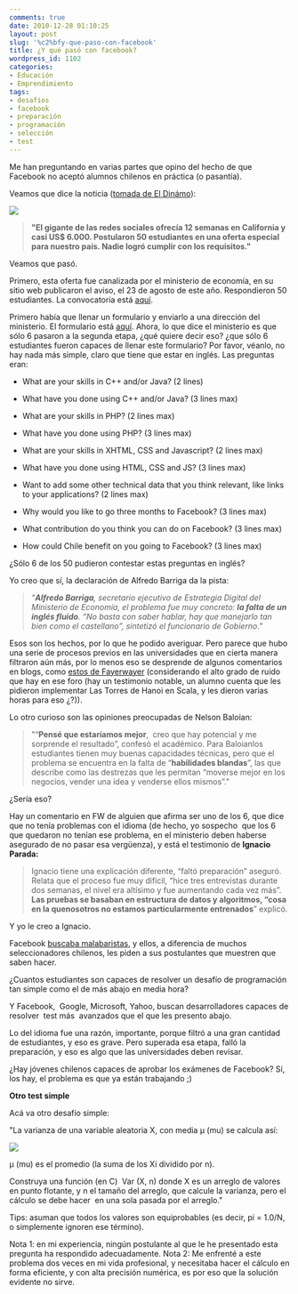 ```yaml
---
comments: true
date: 2010-12-28 01:10:25
layout: post
slug: '%c2%bfy-que-paso-con-facebook'
title: ¿Y qué pasó con facebook?
wordpress_id: 1102
categories:
- Educación
- Emprendimiento
tags:
- desafíos
- facebook
- preparación
- programación
- selección
- test
---
```


Me han preguntando en varias partes que opino del hecho de que Facebook no aceptó alumnos chilenos en práctica (o pasantía).

Veamos que dice la noticia ([tomada de El Dinámo](http://www.eldinamo.cl/noticia/el-dia-en-que-facebook-no-quiso-practicantes-chilenos)):

![](http://www.lnds.net/blog/wp-content/uploads/2010/12/facebook_0-150x150.jpg)


> **"El gigante de las redes sociales ofrecía 12 semanas en California y casi US$ 6.000. Postularon 50 estudiantes en una oferta especial para nuestro país. Nadie logró cumplir con los requisitos."**


Veamos que pasó.

Primero, esta oferta fue canalizada por el ministerio de economía, en su sitio web publicaron el aviso, el 23 de agosto de este año. Respondieron 50 estudiantes. La convocatoria está [aquí](http://www.innovacion.cl/comunidad/noticia/%C2%BFte-imaginas-hacer-tu-pr%C3%A1ctica-en-facebook).

Primero había que llenar un formulario y enviarlo a una dirección del ministerio. El formulario está [aquí](http://www.lnds.net/blog/wp-content/uploads/2010/12/Facebook_Application.doc). Ahora, lo que dice el ministerio es que sólo 6 pasaron a la segunda etapa, ¿qué quiere decir eso? ¿que sólo 6 estudiantes fueron capaces de llenar este formulario? Por favor, véanlo, no hay nada más simple, claro que tiene que estar en inglés. Las preguntas eran:



	
  * What are your skills in C++ and/or Java? (2 lines)

	
  * What have you done using C++ and/or Java? (3 lines max)

	
  * What are your skills in PHP? (2 lines max)

	
  * What have you done using PHP? (3 lines max)

	
  * What are your skills in XHTML, CSS and Javascript? (2 lines max)

	
  * What have you done using HTML, CSS and JS? (3 lines max)

	
  * Want to add some other technical data that you think relevant, like links to your applications? (2 lines max)

	
  * Why would you like to go three months to Facebook? (3 lines max)

	
  * What contribution do you think you can do on Facebook? (3 lines max)

	
  * How could Chile benefit on you going to Facebook? (3 lines max)


¿Sólo 6 de los 50 pudieron contestar estas preguntas en inglés?

Yo creo que sí, la declaración de Alfredo Barriga da la pista:


> _"**Alfredo Barriga**, secretario ejecutivo de Estrategia Digital del Ministerio de Economía, el problema fue muy concreto: **la falta de un inglés fluido**. “No basta con saber hablar, hay que manejarlo tan bien como el castellano”, sintetizó el funcionario de Gobierno."_


Esos son los hechos, por lo que he podido averiguar. Pero parece que hubo una serie de procesos previos en las universidades que en cierta manera filtraron aún más, por lo menos eso se desprende de algunos comentarios en blogs, como [estos de Fayerwayer](http://www.fayerwayer.com/2010/12/ningun-estudiante-chileno-fue-seleccionado-para-hacer-la-practica-en-facebook/#comments) (considerando el alto grado de ruido que hay en ese foro (hay un testimonio notable, un alumno cuenta que les pidieron implementar Las Torres de Hanoi en Scala, y les dieron varias horas para eso ¿?)).

Lo otro curioso son las opiniones preocupadas de Nelson Baloian:


> "“**Pensé que estaríamos mejor**,  creo que hay potencial y me sorprende el resultado”, confesó el académico. Para Baloianlos estudiantes tienen muy buenas capacidades técnicas, pero que el problema se encuentra en la falta de “**habilidades blandas**”, las que describe como las destrezas que les permitan “moverse mejor en los negocios, vender una idea y venderse ellos mismos”."


¿Sería eso?

Hay un comentario en FW de alguien que afirma ser uno de los 6, que dice que no tenía problemas con el idioma (de hecho, yo sospecho  que los 6 que quedaron no tenían ese problema, en el ministerio deben haberse asegurado de no pasar esa vergüenza), y está el testimonio de **Ignacio Parada:**


> Ignacio tiene una explicación diferente, “faltó preparación” aseguró. Relata que el proceso fue muy difícil, “hice tres entrevistas durante dos semanas, el nivel era altísimo y fue aumentando cada vez más”. **Las pruebas se basaban en estructura de datos y algoritmos, “cosa en la quenosotros no estamos particularmente entrenados**” explicó.


Y yo le creo a Ignacio.

Facebook [buscaba malabaristas](http://www.lnds.net/blog/2010/12/como-contratar-malabaristas.html), y ellos, a diferencia de muchos seleccionadores chilenos, les piden a sus postulantes que muestren que saben hacer.

¿Cuantos estudiantes son capaces de resolver un desafío de programación tan simple como el de más abajo en media hora?

Y Facebook,  Google, Microsoft, Yahoo, buscan desarrolladores capaces de resolver  test más  avanzados que el que les presento abajo.

Lo del idioma fue una razón, importante, porque filtró a una gran cantidad de estudiantes, y eso es grave. Pero superada esa etapa, falló la preparación, y eso es algo que las universidades deben revisar.

¿Hay jóvenes chilenos capaces de aprobar los exámenes de Facebook? Sí, los hay, el problema es que ya están trabajando ;)

**Otro test simple**

Acá va otro desafío simple:

"La varianza de una variable aleatoria X, con media μ (mu) se calcula así:

[![](http://www.lnds.net/blog/wp-content/uploads/2010/12/varianza.png)](http://www.lnds.net/blog/wp-content/uploads/2010/12/varianza.png)

[](http://www.lnds.net/blog/wp-content/uploads/2010/12/varianza.png)μ (mu) es el promedio (la suma de los Xi dividido por n).

Construya una función (en C)  Var (X, n) donde X es un arreglo de valores en punto flotante, y n el tamaño del arreglo, que calcule la varianza, pero el cálculo se debe hacer  en una sola pasada por el arreglo."

Tips: asuman que todos los valores son equiprobables (es decir, pi = 1.0/N, o simplemente ignoren ese término).

Nota 1: en mi experiencia, ningún postulante al que le he presentado esta pregunta ha respondido adecuadamente.
Nota 2: Me enfrenté a este problema dos veces en mi vida profesional, y necesitaba hacer el cálculo en forma eficiente, y con alta precisión numérica, es por eso que la solución evidente no sirve.
